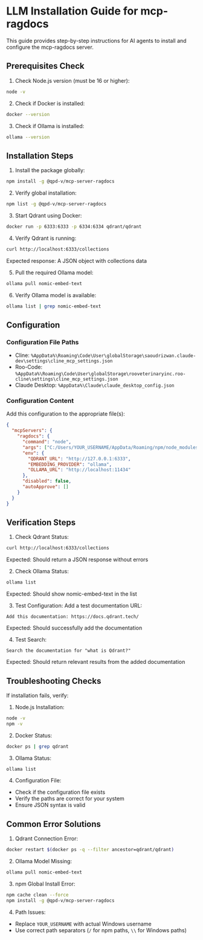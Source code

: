 # LLM Installation Guide for mcp-ragdocs

This guide provides step-by-step instructions for AI agents to install and configure the mcp-ragdocs server.

## Prerequisites Check

1. Check Node.js version (must be 16 or higher):
```bash
node -v
```

2. Check if Docker is installed:
```bash
docker --version
```

3. Check if Ollama is installed:
```bash
ollama --version
```

## Installation Steps

1. Install the package globally:
```bash
npm install -g @qpd-v/mcp-server-ragdocs
```

2. Verify global installation:
```bash
npm list -g @qpd-v/mcp-server-ragdocs
```

3. Start Qdrant using Docker:
```bash
docker run -p 6333:6333 -p 6334:6334 qdrant/qdrant
```

4. Verify Qdrant is running:
```bash
curl http://localhost:6333/collections
```
Expected response: A JSON object with collections data

5. Pull the required Ollama model:
```bash
ollama pull nomic-embed-text
```

6. Verify Ollama model is available:
```bash
ollama list | grep nomic-embed-text
```

## Configuration

### Configuration File Paths
- Cline: `%AppData%\Roaming\Code\User\globalStorage\saoudrizwan.claude-dev\settings\cline_mcp_settings.json`
- Roo-Code: `%AppData%\Roaming\Code\User\globalStorage\rooveterinaryinc.roo-cline\settings\cline_mcp_settings.json`
- Claude Desktop: `%AppData%\Claude\claude_desktop_config.json`

### Configuration Content
Add this configuration to the appropriate file(s):

```json
{
  "mcpServers": {
    "ragdocs": {
      "command": "node",
      "args": ["C:/Users/YOUR_USERNAME/AppData/Roaming/npm/node_modules/@qpd-v/mcp-server-ragdocs/build/index.js"],
      "env": {
        "QDRANT_URL": "http://127.0.0.1:6333",
        "EMBEDDING_PROVIDER": "ollama",
        "OLLAMA_URL": "http://localhost:11434"
      },
      "disabled": false,
      "autoApprove": []
    }
  }
}
```

## Verification Steps

1. Check Qdrant Status:
```bash
curl http://localhost:6333/collections
```
Expected: Should return a JSON response without errors

2. Check Ollama Status:
```bash
ollama list
```
Expected: Should show nomic-embed-text in the list

3. Test Configuration:
Add a test documentation URL:
```
Add this documentation: https://docs.qdrant.tech/
```
Expected: Should successfully add the documentation

4. Test Search:
```
Search the documentation for "what is Qdrant?"
```
Expected: Should return relevant results from the added documentation

## Troubleshooting Checks

If installation fails, verify:

1. Node.js Installation:
```bash
node -v
npm -v
```

2. Docker Status:
```bash
docker ps | grep qdrant
```

3. Ollama Status:
```bash
ollama list
```

4. Configuration File:
- Check if the configuration file exists
- Verify the paths are correct for your system
- Ensure JSON syntax is valid

## Common Error Solutions

1. Qdrant Connection Error:
```bash
docker restart $(docker ps -q --filter ancestor=qdrant/qdrant)
```

2. Ollama Model Missing:
```bash
ollama pull nomic-embed-text
```

3. npm Global Install Error:
```bash
npm cache clean --force
npm install -g @qpd-v/mcp-server-ragdocs
```

4. Path Issues:
- Replace `YOUR_USERNAME` with actual Windows username
- Use correct path separators (`/` for npm paths, `\\` for Windows paths)
